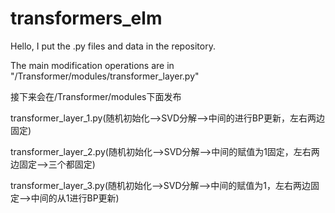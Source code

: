 # transformers_elm
Hello, I put the .py files and data in the repository.

The main modification operations are in "/Transformer/modules/transformer_layer.py"

接下来会在/Transformer/modules下面发布

transformer_layer_1.py(随机初始化-->SVD分解-->中间的进行BP更新，左右两边固定)

transformer_layer_2.py(随机初始化-->SVD分解-->中间的赋值为1固定，左右两边固定-->三个都固定)

transformer_layer_3.py(随机初始化-->SVD分解-->中间的赋值为1，左右两边固定-->中间的从1进行BP更新)
